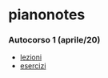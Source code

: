 # pianonotes

### Autocorso 1 (aprile/20)
* [lezioni](notes/autocorso1.md)
* [esercizi](records/autocorso1.md)
